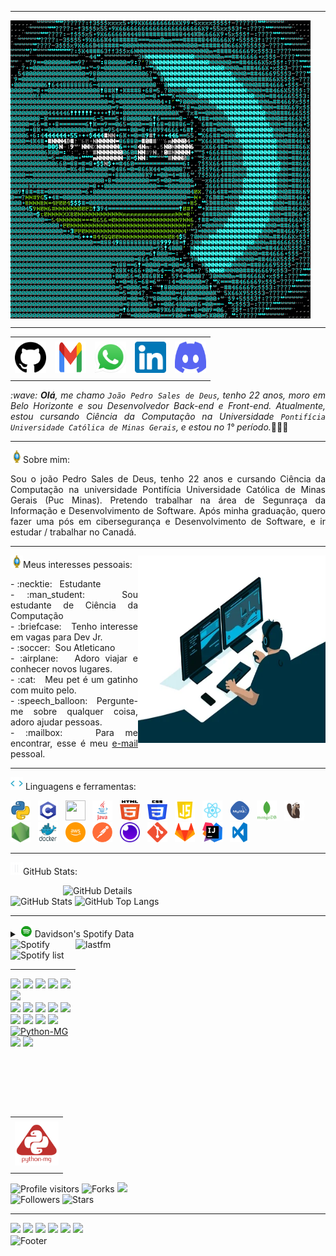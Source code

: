 -----

<div>
<img align="center" alt="Header" src="https://github.com/JoaoPedroSalesDeuss/JoaoPedroSalesDeuss/blob/main/minha%20pasta/7zop.gif?raw=true"/>
</div>

-----

<div align="center">
<table>
<tr>
 <td align="center" colspan="11"></td>
</tr> 
<tr>
<td><a href="https://github.com/JoaoPedroSalesDeuss" target="_blank"><img src="https://github.com/JoaoPedroSalesDeuss/JoaoPedroSalesDeuss/blob/main/img/github.png?raw=true" width="50px" height="50px"/></a>
</td>
<td><a href="https://mail.google.com/mail/u/1/#inbox?compose=CllgCJfpKljLGkKlBgVcjfHfZHcPzvlKtSMmLdLDlJMfFsDtdmLZCLDxctJqJSRVDvFBwZcvdRL" target="_blank"><img src="https://github.com/DavidsonFG/DavidsonFG/blob/main/img/gmail2.png?raw=true" width="50px" height="50px"/></a>
</td>
<td><a href="https://w.app/joaopedrosalesdedeus" target="_blank"><img src="https://github.com/DavidsonFG/DavidsonFG/blob/main/img/wpp2.png?raw=true" width="50px" height="50px"/></a>
</td>
<td><a href="https://www.linkedin.com/in/jo%C3%A3o-pedro-sales-de-deus-6b7988304/" target="_blank"><img src="https://github.com/DavidsonFG/DavidsonFG/blob/main/img/linkedin2.png?raw=true" width="50px" height="50px"/></a>
</td>
<td><a href="https://discord.com/channels/joaodevsimple" target="_blank"><img src="https://github.com/DavidsonFG/DavidsonFG/blob/main/img/discord2.png?raw=true" width="50px" height="50px"/></a>
</td>
</tr>
<tr>
 <td align="center" colspan="11"></td>
</tr> 
</table>

</div>
<div align="justify">
<i>:wave: <b>Olá</b>, me chamo <code>João Pedro Sales de Deus</code>, tenho 22 anos, moro em Belo Horizonte e sou Desenvolvedor Back-end e Front-end. Atualmente, estou cursando Ciência da Computação na Universidade <code>Pontifícia Universidade Católica de Minas Gerais</code>, e estou no 1° período.</i>👨🏻‍💻<br />
</div>

-----

<img height="20" alt="GIF" src="https://github.com/DavidsonFG/DavidsonFG/blob/main/img/soulgem.gif?raw=true"/>Sobre mim:
<div align="justify">
Sou o joão Pedro Sales de Deus, tenho 22 anos e cursando Ciência da Computação na universidade Pontifícia Universidade Católica de Minas Gerais (Puc Minas). Pretendo trabalhar na área de Segunraça da Informação e Desenvolvimento de Software. Após minha graduação, quero fazer uma pós em cibersegurança e Desenvolvimento de Software, e ir estudar / trabalhar no Canadá.
</div>

-----

<div>
<div>
<img align="right" alt="GIF" src="https://github.com/DavidsonFG/DavidsonFG/blob/main/img/dev.gif?raw=true" width="300px" height="300px"/>
</div>

<img height="20" alt="GIF" src="https://github.com/DavidsonFG/DavidsonFG/blob/main/img/soulgem.gif?raw=true"/>Meus interesses pessoais:

<div align="justify">
<p>
- :necktie: &nbsp; Estudante<br />
- :man_student: &nbsp; Sou estudante de Ciência da Computação<br />
- :briefcase: &nbsp; Tenho interesse em vagas para Dev Jr.<br />
- :soccer:&nbsp; Sou Atleticano<br />
- :airplane: &nbsp; Adoro viajar e conhecer novos lugares.<br />
- :cat: &nbsp; Meu pet é um gatinho com muito pelo.<br />
- :speech_balloon: &nbsp; Pergunte-me sobre qualquer coisa, adoro ajudar pessoas.<br />
- :mailbox: &nbsp; Para me encontrar, esse é meu <a href="https://mail.google.com/mail/u/1/#inbox?compose=CllgCJfpKljLGkKlBgVcjfHfZHcPzvlKtSMmLdLDlJMfFsDtdmLZCLDxctJqJSRVDvFBwZcvdRL" target="_blank">e-mail</a> pessoal.<br />
</p>
</div>
</div>

-----

<div>

<img height="20" alt="GIF" src="https://github.com/DavidsonFG/DavidsonFG/blob/main/img/skills.gif?raw=true"/>&nbsp;Linguagens e ferramentas:

<code><a href="https://www.python.org/" target="_blank"><img width="32" height="32" src="https://github.com/DavidsonFG/DavidsonFG/blob/main/img/python.png?raw=true"/></a></code>
&nbsp; 
<code><a href="https://www.open-std.org/jtc1/sc22/wg14/" target="_blank"><img width="32" height="32" src="https://github.com/DavidsonFG/DavidsonFG/blob/main/img/c.png?raw=true"/></a></code>
&nbsp;
<code><a href="https://isocpp.org/" target="_blank"><img width="32" height="32" src="https://github.com/joaopauloaramuni/joaopauloaramuni/blob/main/img/cpp.svg"/></a></code> 
&nbsp;
<code><a href="https://www.java.com/pt-BR/" target="_blank"><img width="32" height="32" src="https://github.com/DavidsonFG/DavidsonFG/blob/main/img/java.png"/></a></code>
&nbsp; 
<code><a href="https://www.w3schools.com/html/" target="_blank"><img width="32" height="32" src="https://github.com/DavidsonFG/DavidsonFG/blob/main/img/html.svg"/></a></code>
&nbsp; 
<code><a href="https://www.w3schools.com/css/" target="_blank"><img width="32" height="32" src="https://github.com/DavidsonFG/DavidsonFG/blob/main/img/css.svg"/></a></code>
&nbsp; 
<code><a href="https://www.w3schools.com/js/" target="_blank"><img width="32" height="32" src="https://github.com/DavidsonFG/DavidsonFG/blob/main/img/js.png"/></a></code>
&nbsp; 
<code><a href="https://pt-br.reactjs.org/" target="_blank"><img width="32" height="32" src="https://github.com/DavidsonFG/DavidsonFG/blob/main/img/react.png"/></a></code>
&nbsp; 
<code><a href="https://www.mysql.com/" target="_blank"><img width="32" height="32" src="https://github.com/DavidsonFG/DavidsonFG/blob/main/img/mysql.png"/></a></code>
&nbsp; 
<code><a href="https://www.mongodb.com/pt-br" target="_blank"><img width="32" height="32" src="https://github.com/DavidsonFG/DavidsonFG/blob/main/img/mongodb.png"/></a></code>
&nbsp; 
<code><a href="https://dbeaver.io/" target="_blank"><img width="32" height="32" src="https://github.com/DavidsonFG/DavidsonFG/blob/main/img/dbeaver.png"/></a></code>
&nbsp; 
<code><a href="https://nodejs.org/en/" target="_blank"><img width="32" height="32" src="https://github.com/DavidsonFG/DavidsonFG/blob/main/img/nodejs.png"/></a></code>
&nbsp; 
<code><a href="https://www.docker.com/" target="_blank"><img width="32" height="32" src="https://github.com/DavidsonFG/DavidsonFG/blob/main/img/docker.png"/></a></code>
&nbsp; 
<code><a href="https://aws.amazon.com/pt/" target="_blank"><img width="32" height="32" src="https://github.com/DavidsonFG/DavidsonFG/blob/main/img/aws.png"/></a></code>
&nbsp; 
<code><a href="https://www.postman.com/" target="_blank"><img width="32" height="32" src="https://github.com/DavidsonFG/DavidsonFG/blob/main/img/postman.png"/></a></code>
&nbsp; 
<code><a href="https://insomnia.rest/" target="_blank"><img width="32" height="32" src="https://github.com/DavidsonFG/DavidsonFG/blob/main/img/insomnia.png"/></a></code>
&nbsp; 
<code><a href="https://git-scm.com/" target="_blank"><img width="32" height="32" src="https://github.com/DavidsonFG/DavidsonFG/blob/main/img/git.png"/></a></code>
&nbsp; 
<code><a href="https://about.gitlab.com/" target="_blank"><img width="32" height="32" src="https://github.com/DavidsonFG/DavidsonFG/blob/main/img/gitlab.png"/></a></code>
&nbsp; 
<code><a href="https://www.jetbrains.com/idea/" target="_blank"><img width="32" height="32" src="https://github.com/DavidsonFG/DavidsonFG/blob/main/img/intellij.png"/></a></code>
&nbsp; 
<code><a href="https://code.visualstudio.com/" target="_blank"><img width="32" height="32" src="https://github.com/DavidsonFG/DavidsonFG/blob/main/img/vs.png"/></a></code>
</div>

-----

<img height="20" alt="GIF" src="https://github.com/DavidsonFG/DavidsonFG/blob/main/img/graphic.gif?raw=true"/>GitHub Stats:

<div>
<img align="right" alt="GitHub Details" width="420px" src="http://github-profile-summary-cards.vercel.app/api/cards/profile-details?username=DavidsonFG&theme=github_dark"/>
<!--- <img alt="GitHub Commits" width="200px" src="http://github-profile-summary-cards.vercel.app/api/cards/productive-time?username=DavidsonFG&theme=github_dark"/> -->
<img alt="GitHub Stats" width="200px" src="http://github-profile-summary-cards.vercel.app/api/cards/stats?username=DavidsonFG&theme=github_dark"/>
<img alt="GitHub Top Langs" width="200px" src="http://github-profile-summary-cards.vercel.app/api/cards/repos-per-language?username=DavidsonFG&theme=github_dark"/>
</div>

-----

<div>
<div>
<details>
<summary><img height="20" alt="GIF" src="https://github.com/DavidsonFG/DavidsonFG/blob/main/img/spotify.gif?raw=true"/> Davidson's Spotify Data</summary>
<img src="https://data-card-for-spotify.herokuapp.com/api/card?user_id=315wxb3gkvxvtiqzvc2u7zdejq6a" alt="Data Card for Spotify">
</details>
</div>
<div>
<!--- <a href="https://twitter.com/DavidsonFG" target="_blank"><img align="right" width="400px" height="270px" alt="tweets" src="https://github-readme-twitter.gazf.vercel.app/api?id=DavidsonFG"/></a> -->
<a href="https://www.last.fm/pt/user/davidsonfg" target="_blank"><img align="right" width="400px" height="270px" alt="lastfm" src="https://lastfm-recently-played.vercel.app/api?user=davidsonfg&width=400"/></a>
<div>
<img alt="Spotify" width="200px" height="270px" src="https://spotify-github-profile.vercel.app/api/view?uid=315wxb3gkvxvtiqzvc2u7zdejq6a&cover_image=true&theme=default"/> &nbsp; &nbsp; 
<img alt="Spotify list" width="200px" height="270px" src="https://spotify-recently-played-readme.vercel.app/api?user=315wxb3gkvxvtiqzvc2u7zdejq6a&count=10"/>
</div>
</div>

-----

<div>
<table align="right">
<tr>
 <td align="center" colspan="1"></td>
</tr> 
<tr>
<td><a href="https://pythonmg.github.io/" target="_blank"><img src="https://github.com/DavidsonFG/DavidsonFG/blob/main/img/pythonmg.png?raw=true" width="70px" height="70px"/></a></td>
</tr>
<tr>
 <td align="center" colspan="1"></td>
</tr> 
</table>
<img src="https://img.shields.io/badge/Python-Aspira-blue?logo=Python"/>
<img src="https://img.shields.io/badge/Java-Dev-blue"/>
<img src="https://img.shields.io/badge/C-Enthusiast-blue"/>
<img src="https://img.shields.io/badge/TDD-Advocate-blue"/>
<img src="https://img.shields.io/badge/Clean%20Code-Evangelist-blue"/>
<img src="https://img.shields.io/badge/Open%20Source-Lover-blue?logo=opensourceinitiative"/>
<br />
<img src="https://img.shields.io/badge/Flask-Dev-blue?logo=Flask"/>
<img src="https://img.shields.io/badge/FastAPI-Dev-blue?logo=FastAPI"/>
 <img src="https://img.shields.io/badge/JavaScript-Dev-blue?logo=javascript"/>
<img src="https://img.shields.io/badge/Node.js-Dev-blue?logo=Node.js"/>
<img src="https://img.shields.io/badge/Next.js-Dev-blue?logo=Next.js"/>
<img src="https://img.shields.io/badge/AWS-Dev-blue?logo=amazonaws"/>
<img src="https://img.shields.io/badge/Docker-Dev-blue?logo=docker"/>
<img src="https://img.shields.io/badge/Grafana-Dev-blue?logo=grafana"/>
<img src="https://img.shields.io/badge/New%20Relic-Dev-blue?logo=newrelic"/>
<a href="https://github.com/pythonmg" target="_blank"><img alt="Python-MG" src="https://img.shields.io/badge/Siga%20a%20comunidade%20mineira%20de%20python%3A-Python--MG-blue?logo=Python"/></a>
<img src="https://img.shields.io/badge/OS-macOS-informational?logo=apple&logoColor=white"/>
<img src="https://img.shields.io/badge/OS-Linux-informational?logo=linux&logoColor=white"/>
<br />
<img alt="Profile visitors" src="https://komarev.com/ghpvc/?username=DavidsonFG"/>
<img alt="Forks" src="https://img.shields.io/github/forks/DavidsonFG/DavidsonFG?logo=git"/>
<a href="https://stars.github.com/nominate/" target="_blank"><img src="https://img.shields.io/static/v1?label=%F0%9F%8C%9F&message=If%20useful&color=blue"/></a>
<br />
<img alt="Followers" src="https://img.shields.io/github/followers/DavidsonFG?style=social"/>
<img alt="Stars" src="https://img.shields.io/github/stars/DavidsonFG?style=social"/>
</div>

-----

<div>
<a href="https://www.linkedin.com/in/davidsonfg/" target="_blank"><img alt"Linkedin" src="https://img.shields.io/badge/LinkedIn-0077B5?style=for-the-badge&logo=linkedin&logoColor=white"/></a>
<a href="mailto:davidson.afg@gmail.com" target="_blank"><img alt"Gmail" src="https://img.shields.io/badge/Gmail-D14836?style=for-the-badge&logo=gmail&logoColor=white"/></a>
<a href="https://wa.me/5531992259540" target="_blank"><img alt"WhatsApp" src="https://img.shields.io/badge/WhatsApp-25D366?style=for-the-badge&logo=whatsapp&logoColor=white"/></a>
<a href="https://discordapp.com/users/287784703963168768" target="_blank"><img alt"Discord" src="https://img.shields.io/badge/Discord-7289DA?style=for-the-badge&logo=discord&logoColor=white"/></a>
<a href="https://open.spotify.com/user/315wxb3gkvxvtiqzvc2u7zdejq6a?si=45c49575a1ba4cb7&nd=1&dlsi=7f9a4570be91417c" target="_blank"><img alt"Spotify" src="https://img.shields.io/badge/Spotify-1ED760?&style=for-the-badge&logo=spotify&logoColor=white"/></a>
<a href="https://www.instagram.com/davidson_faria/" target="_blank"><img alt"Instagram" src="https://img.shields.io/badge/Instagram-E4405F?style=for-the-badge&logo=instagram&logoColor=white"/></a>
</div>

<div>
<img align="center" alt="Footer" width="1200px" height="20px" src="https://github.com/DavidsonFG/DavidsonFG/blob/main/img/footer-gray.gif?raw=true"/>
</div>
